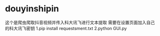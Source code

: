 # douyinshipin

这个是爬虫爬取抖音视频并传入科大讯飞进行文本提取
需要在设置页面加入自己的科大讯飞密钥
1.pip install requestsment.txt
2.python GUI.py
